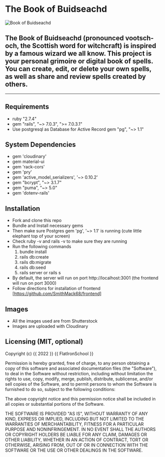 # The Book of Buidseachd
![Book of Buidseachd](https://github.com/user-attachments/assets/401b4621-9a7e-4b04-9384-0335b1ecf474)

The Book of Buidseachd (pronounced vootsch-och, the Scottish word for witchcraft)
    is inspired by a famous wizard we all know. This project is your personal grimoire or digital book of spells. You can create, edit, or delete your own spells, as well as share and review spells created by others.
-------
-------

## Requirements

* ruby "2.7.4"
* gem "rails", "~> 7.0.3", ">= 7.0.3.1"
* Use postgresql as Database for Active Record gem "pg", "~> 1.1"


## System Dependencies

* gem 'cloudinary'
* gem material-ui
* gem 'rack-cors'
* gem 'pry'
* gem 'active_model_serializers', '~> 0.10.2'
* gem "bcrypt", "~> 3.1.7"
* gem "puma", "~> 5.0"
* gem 'dotenv-rails'

## Installation

* Fork and clone this repo
* Bundle and Install necessary gems
* Then make sure Postgres gem 'pg', '~> 1.1' is running (cute little elephant top of your screen)
* Check ruby -v and rails -v to make sure they are running
* Run the following commands
    1. bundle install
    2. rails db:create
    3. rails db:migrate
    4. rails db:seed
    5. rails server or rails s
* By default, the server will run on port http://localhost:3001 (the frontend will run on port 3000)
* Follow directions for installation of frontend [https://github.com/SmithMack68/frontend]

## Images
* All the images used are from Shutterstock
* Images are uploaded with Cloudinary


## Licensing (MIT, optional)

Copyright (c) {{ 2022 }} {{ FlatIronSchool }}

Permission is hereby granted, free of charge, to any person obtaining a copy of this software and associated documentation files (the "Software"), to deal in the Software without restriction, including without limitation the rights to use, copy, modify, merge, publish, distribute, sublicense, and/or sell copies of the Software, and to permit persons to whom the Software is furnished to do so, subject to the following conditions:

The above copyright notice and this permission notice shall be included in all copies or substantial portions of the Software.

THE SOFTWARE IS PROVIDED "AS IS", WITHOUT WARRANTY OF ANY KIND, EXPRESS OR IMPLIED, INCLUDING BUT NOT LIMITED TO THE WARRANTIES OF MERCHANTABILITY, FITNESS FOR A PARTICULAR PURPOSE AND NONINFRINGEMENT. IN NO EVENT SHALL THE AUTHORS OR COPYRIGHT HOLDERS BE LIABLE FOR ANY CLAIM, DAMAGES OR OTHER LIABILITY, WHETHER IN AN ACTION OF CONTRACT, TORT OR OTHERWISE, ARISING FROM, OUT OF OR IN CONNECTION WITH THE SOFTWARE OR THE USE OR OTHER DEALINGS IN THE SOFTWARE.

